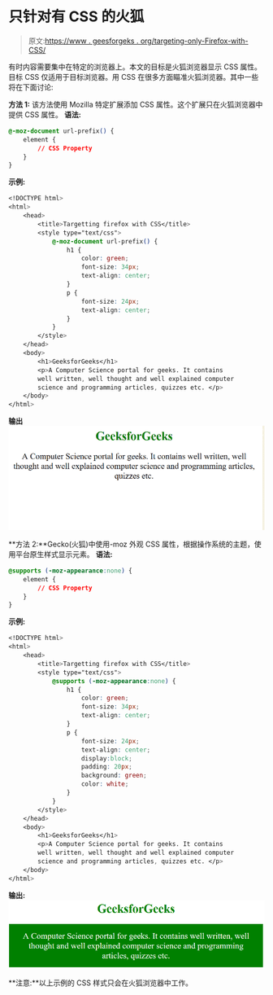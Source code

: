 # 只针对有 CSS 的火狐

> 原文:[https://www . geesforgeks . org/targeting-only-Firefox-with-CSS/](https://www.geeksforgeeks.org/targeting-only-firefox-with-css/)

有时内容需要集中在特定的浏览器上。本文的目标是火狐浏览器显示 CSS 属性。目标 CSS 仅适用于目标浏览器。用 CSS 在很多方面瞄准火狐浏览器。其中一些将在下面讨论:

**方法 1:** 该方法使用 Mozilla 特定扩展添加 CSS 属性。这个扩展只在火狐浏览器中提供 CSS 属性。
**语法:**

```css
@-moz-document url-prefix() {
    element {
        // CSS Property
    }
}

```

**示例:**

```css
<!DOCTYPE html>
<html>
    <head>
        <title>Targetting firefox with CSS</title>
        <style type="text/css">
            @-moz-document url-prefix() {
                h1 {
                    color: green; 
                    font-size: 34px;
                    text-align: center;
                }
                p {
                    font-size: 24px;
                    text-align: center;
                }
            }
        </style>
    </head>
    <body>
        <h1>GeeksforGeeks</h1> 
        <p>A Computer Science portal for geeks. It contains
        well written, well thought and well explained computer
        science and programming articles, quizzes etc. </p>
    </body>
</html>                    
```

**输出**
![firefox](img/812d2533a6c259fadd868ddfe1c1c2a9.png)

**方法 2:**Gecko(火狐)中使用-moz 外观 CSS 属性，根据操作系统的主题，使用平台原生样式显示元素。
**语法:**

```css
@supports (-moz-appearance:none) {
    element {
        // CSS Property
    }
}

```

**示例:**

```css
<!DOCTYPE html>
<html>
    <head>
        <title>Targetting firefox with CSS</title>
        <style type="text/css">
            @supports (-moz-appearance:none) {
                h1 {
                    color: green; 
                    font-size: 34px;
                    text-align: center;
                }
                p {
                    font-size: 24px;
                    text-align: center;
                    display:block;
                    padding: 20px;
                    background: green;
                    color: white;
                }
            }
        </style>
    </head>
    <body>
        <h1>GeeksforGeeks</h1>
        <p>A Computer Science portal for geeks. It contains
        well written, well thought and well explained computer
        science and programming articles, quizzes etc. </p>
    </body>
</html>                    
```

**输出:**
![firefox1](img/3577035d306c38e35f7ec496e483d4ca.png)

**注意:**以上示例的 CSS 样式只会在火狐浏览器中工作。